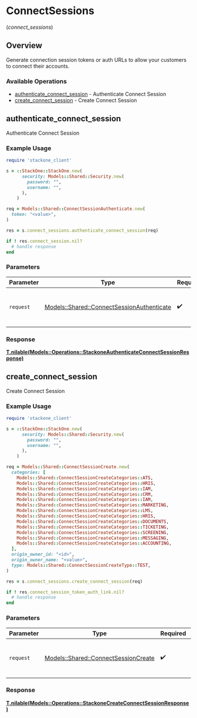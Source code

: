 # ConnectSessions
(*connect_sessions*)

## Overview

Generate connection session tokens or auth URLs to allow your customers to connect their accounts.

### Available Operations

* [authenticate_connect_session](#authenticate_connect_session) - Authenticate Connect Session
* [create_connect_session](#create_connect_session) - Create Connect Session

## authenticate_connect_session

Authenticate Connect Session

### Example Usage

```ruby
require 'stackone_client'

s = ::StackOne::StackOne.new(
      security: Models::Shared::Security.new(
        password: "",
        username: "",
      ),
    )

req = Models::Shared::ConnectSessionAuthenticate.new(
  token: "<value>",
)

res = s.connect_sessions.authenticate_connect_session(req)

if ! res.connect_session.nil?
  # handle response
end

```

### Parameters

| Parameter                                                                                       | Type                                                                                            | Required                                                                                        | Description                                                                                     |
| ----------------------------------------------------------------------------------------------- | ----------------------------------------------------------------------------------------------- | ----------------------------------------------------------------------------------------------- | ----------------------------------------------------------------------------------------------- |
| `request`                                                                                       | [Models::Shared::ConnectSessionAuthenticate](../../models/shared/connectsessionauthenticate.md) | :heavy_check_mark:                                                                              | The request object to use for the request.                                                      |

### Response

**[T.nilable(Models::Operations::StackoneAuthenticateConnectSessionResponse)](../../models/operations/stackoneauthenticateconnectsessionresponse.md)**



## create_connect_session

Create Connect Session

### Example Usage

```ruby
require 'stackone_client'

s = ::StackOne::StackOne.new(
      security: Models::Shared::Security.new(
        password: "",
        username: "",
      ),
    )

req = Models::Shared::ConnectSessionCreate.new(
  categories: [
    Models::Shared::ConnectSessionCreateCategories::ATS,
    Models::Shared::ConnectSessionCreateCategories::HRIS,
    Models::Shared::ConnectSessionCreateCategories::IAM,
    Models::Shared::ConnectSessionCreateCategories::CRM,
    Models::Shared::ConnectSessionCreateCategories::IAM,
    Models::Shared::ConnectSessionCreateCategories::MARKETING,
    Models::Shared::ConnectSessionCreateCategories::LMS,
    Models::Shared::ConnectSessionCreateCategories::HRIS,
    Models::Shared::ConnectSessionCreateCategories::DOCUMENTS,
    Models::Shared::ConnectSessionCreateCategories::TICKETING,
    Models::Shared::ConnectSessionCreateCategories::SCREENING,
    Models::Shared::ConnectSessionCreateCategories::MESSAGING,
    Models::Shared::ConnectSessionCreateCategories::ACCOUNTING,
  ],
  origin_owner_id: "<id>",
  origin_owner_name: "<value>",
  type: Models::Shared::ConnectSessionCreateType::TEST,
)

res = s.connect_sessions.create_connect_session(req)

if ! res.connect_session_token_auth_link.nil?
  # handle response
end

```

### Parameters

| Parameter                                                                           | Type                                                                                | Required                                                                            | Description                                                                         |
| ----------------------------------------------------------------------------------- | ----------------------------------------------------------------------------------- | ----------------------------------------------------------------------------------- | ----------------------------------------------------------------------------------- |
| `request`                                                                           | [Models::Shared::ConnectSessionCreate](../../models/shared/connectsessioncreate.md) | :heavy_check_mark:                                                                  | The request object to use for the request.                                          |

### Response

**[T.nilable(Models::Operations::StackoneCreateConnectSessionResponse)](../../models/operations/stackonecreateconnectsessionresponse.md)**

